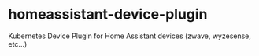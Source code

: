# homeassistant-device-plugin
Kubernetes Device Plugin for Home Assistant devices (zwave, wyzesense, etc...)
